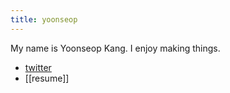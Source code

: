 ```yaml
---
title: yoonseop
---
```

My name is Yoonseop Kang. I enjoy making things.

- [twitter](https://twitter.com/e0en)
- [[resume]]
